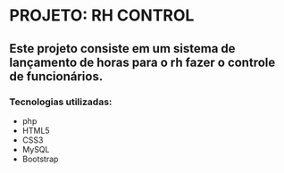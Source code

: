 # PROJETO: RH CONTROL

## Este projeto consiste em um sistema de lançamento de horas para o rh fazer o controle de funcionários.

### Tecnologias utilizadas:
* php
* HTML5
* CSS3
* MySQL
* Bootstrap
